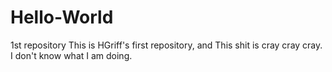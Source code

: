 # Hello-World
1st repository
This is HGriff's first repository, and This shit is cray cray cray. I don't know what I am doing.
